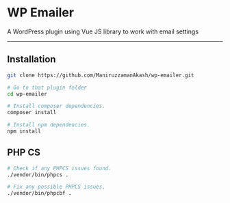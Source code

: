 # WP Emailer
A WordPress plugin using Vue JS library to work with email settings

---

## Installation

```sh
git clone https://github.com/ManiruzzamanAkash/wp-emailer.git

# Go to that plugin folder
cd wp-emailer

# Install composer dependencies.
composer install

# Install npm dependencies.
npm install
```

## PHP CS

```sh
# Check if any PHPCS issues found.
./vendor/bin/phpcs .

# Fix any possible PHPCS issues.
./vendor/bin/phpcbf .
```
